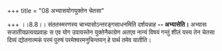 +++
title = "08 अभ्यासयोगयुक्तेन चेतसा"

+++
।।8.8।। संततस्मरणस्य चाभ्यासोऽन्तरङ्गसाधनमिति दर्शयन्नाह **--
अभ्यासेति।** अभ्यासः सजातीयप्रत्ययप्रवाहः स एव योग उपायस्तेन
युक्तेनैकाग्रेण अतएव नान्यं विषयं गन्तुं शीलं यस्य तेन चेतसा दिव्यं
द्योतनात्मकं परमं पुरुषं परमेश्वरमनुचिन्तयन् हे पार्थ तमेव यातीति।
